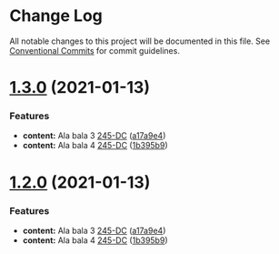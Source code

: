 # Change Log

All notable changes to this project will be documented in this file.
See [Conventional Commits](https://conventionalcommits.org) for commit guidelines.

# [1.3.0](https://github.com/dilyanatanasov177/lerna-test/compare/infrastructure@1.4.0...infrastructure@1.3.0) (2021-01-13)


### Features

* **content:** Ala bala 3 [245-DC](https://github.com/lerna/lerna/issues/387) ([a17a9e4](https://github.com/dilyanatanasov177/lerna-test/commit/a17a9e4b3bc2abee122c2dd4a191280b4c5b262a))
* **content:** Ala bala 4 [245-DC](https://github.com/lerna/lerna/issues/387) ([1b395b9](https://github.com/dilyanatanasov177/lerna-test/commit/1b395b9af6d67201a28315bef8778584859373f1))





# [1.2.0](https://github.com/dilyanatanasov177/lerna-test/compare/infrastructure@1.4.0...infrastructure@1.2.0) (2021-01-13)


### Features

* **content:** Ala bala 3 [245-DC](https://github.com/lerna/lerna/issues/387) ([a17a9e4](https://github.com/dilyanatanasov177/lerna-test/commit/a17a9e4b3bc2abee122c2dd4a191280b4c5b262a))
* **content:** Ala bala 4 [245-DC](https://github.com/lerna/lerna/issues/387) ([1b395b9](https://github.com/dilyanatanasov177/lerna-test/commit/1b395b9af6d67201a28315bef8778584859373f1))
